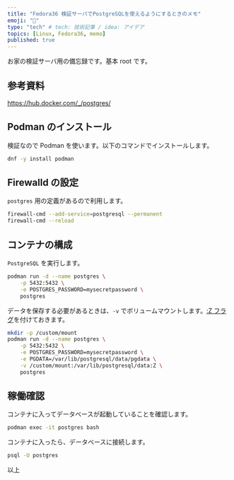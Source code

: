 ```yaml
---
title: "Fedora36 検証サーバでPostgreSQLを使えるようにするときのメモ"
emoji: "🐏"
type: "tech" # tech: 技術記事 / idea: アイデア
topics: [Linux, Fedora36, memo]
published: true
---
```


お家の検証サーバ用の備忘録です。基本 root です。

## 参考資料

<https://hub.docker.com/_/postgres/>

## Podman のインストール

検証なので Podman を使います。以下のコマンドでインストールします。

```bash
dnf -y install podman
```

## Firewalld の設定

`postgres` 用の定義があるので利用します。

```bash
firewall-cmd --add-service=postgresql --permanent
firewall-cmd --reload
```

## コンテナの構成

`PostgreSQL` を実行します。

```bash
podman run -d --name postgres \
    -p 5432:5432 \
    -e POSTGRES_PASSWORD=mysecretpassword \
    postgres
```

データを保存する必要があるときは、`-v` でボリュームマウントします。[:Z フラグ](https://docs.docker.jp/engine/userguide/dockervolumes.html)を付けておきます。

```bash
mkdir -p /custom/mount
podman run -d --name postgres \
    -p 5432:5432 \
    -e POSTGRES_PASSWORD=mysecretpassword \
    -e PGDATA=/var/lib/postgresql/data/pgdata \
    -v /custom/mount:/var/lib/postgresql/data:Z \
    postgres
```

## 稼働確認

コンテナに入ってデータベースが起動していることを確認します。

```bash
podman exec -it postgres bash
```

コンテナに入ったら、データベースに接続します。

```bash
psql -U postgres
```

以上
